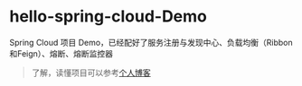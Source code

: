 # hello-spring-cloud-Demo
Spring Cloud 项目 Demo，已经配好了服务注册与发现中心、负载均衡（Ribbon和Feign）、熔断、熔断监控器

> 了解，读懂项目可以参考[个人博客](https://www.iscolt.com)
